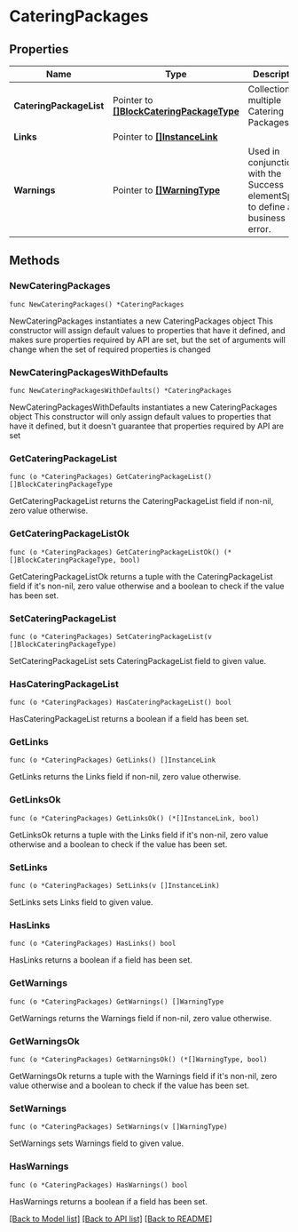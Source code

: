 # CateringPackages

## Properties

Name | Type | Description | Notes
------------ | ------------- | ------------- | -------------
**CateringPackageList** | Pointer to [**[]BlockCateringPackageType**](BlockCateringPackageType.md) | Collection of multiple Catering Packages. | [optional] 
**Links** | Pointer to [**[]InstanceLink**](InstanceLink.md) |  | [optional] 
**Warnings** | Pointer to [**[]WarningType**](WarningType.md) | Used in conjunction with the Success elementSpace to define a business error. | [optional] 

## Methods

### NewCateringPackages

`func NewCateringPackages() *CateringPackages`

NewCateringPackages instantiates a new CateringPackages object
This constructor will assign default values to properties that have it defined,
and makes sure properties required by API are set, but the set of arguments
will change when the set of required properties is changed

### NewCateringPackagesWithDefaults

`func NewCateringPackagesWithDefaults() *CateringPackages`

NewCateringPackagesWithDefaults instantiates a new CateringPackages object
This constructor will only assign default values to properties that have it defined,
but it doesn't guarantee that properties required by API are set

### GetCateringPackageList

`func (o *CateringPackages) GetCateringPackageList() []BlockCateringPackageType`

GetCateringPackageList returns the CateringPackageList field if non-nil, zero value otherwise.

### GetCateringPackageListOk

`func (o *CateringPackages) GetCateringPackageListOk() (*[]BlockCateringPackageType, bool)`

GetCateringPackageListOk returns a tuple with the CateringPackageList field if it's non-nil, zero value otherwise
and a boolean to check if the value has been set.

### SetCateringPackageList

`func (o *CateringPackages) SetCateringPackageList(v []BlockCateringPackageType)`

SetCateringPackageList sets CateringPackageList field to given value.

### HasCateringPackageList

`func (o *CateringPackages) HasCateringPackageList() bool`

HasCateringPackageList returns a boolean if a field has been set.

### GetLinks

`func (o *CateringPackages) GetLinks() []InstanceLink`

GetLinks returns the Links field if non-nil, zero value otherwise.

### GetLinksOk

`func (o *CateringPackages) GetLinksOk() (*[]InstanceLink, bool)`

GetLinksOk returns a tuple with the Links field if it's non-nil, zero value otherwise
and a boolean to check if the value has been set.

### SetLinks

`func (o *CateringPackages) SetLinks(v []InstanceLink)`

SetLinks sets Links field to given value.

### HasLinks

`func (o *CateringPackages) HasLinks() bool`

HasLinks returns a boolean if a field has been set.

### GetWarnings

`func (o *CateringPackages) GetWarnings() []WarningType`

GetWarnings returns the Warnings field if non-nil, zero value otherwise.

### GetWarningsOk

`func (o *CateringPackages) GetWarningsOk() (*[]WarningType, bool)`

GetWarningsOk returns a tuple with the Warnings field if it's non-nil, zero value otherwise
and a boolean to check if the value has been set.

### SetWarnings

`func (o *CateringPackages) SetWarnings(v []WarningType)`

SetWarnings sets Warnings field to given value.

### HasWarnings

`func (o *CateringPackages) HasWarnings() bool`

HasWarnings returns a boolean if a field has been set.


[[Back to Model list]](../README.md#documentation-for-models) [[Back to API list]](../README.md#documentation-for-api-endpoints) [[Back to README]](../README.md)


